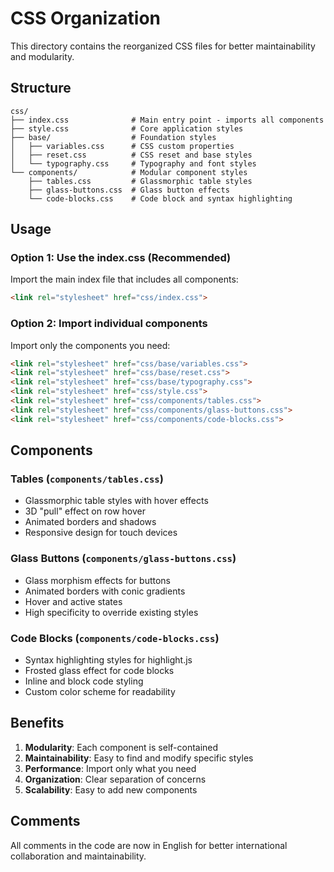 # CSS Organization

This directory contains the reorganized CSS files for better maintainability and modularity.

## Structure

```
css/
├── index.css              # Main entry point - imports all components
├── style.css              # Core application styles
├── base/                  # Foundation styles
│   ├── variables.css      # CSS custom properties
│   ├── reset.css          # CSS reset and base styles
│   └── typography.css     # Typography and font styles
└── components/            # Modular component styles
    ├── tables.css         # Glassmorphic table styles
    ├── glass-buttons.css  # Glass button effects
    └── code-blocks.css    # Code block and syntax highlighting
```

## Usage

### Option 1: Use the index.css (Recommended)
Import the main index file that includes all components:
```html
<link rel="stylesheet" href="css/index.css">
```

### Option 2: Import individual components
Import only the components you need:
```html
<link rel="stylesheet" href="css/base/variables.css">
<link rel="stylesheet" href="css/base/reset.css">
<link rel="stylesheet" href="css/base/typography.css">
<link rel="stylesheet" href="css/style.css">
<link rel="stylesheet" href="css/components/tables.css">
<link rel="stylesheet" href="css/components/glass-buttons.css">
<link rel="stylesheet" href="css/components/code-blocks.css">
```

## Components

### Tables (`components/tables.css`)
- Glassmorphic table styles with hover effects
- 3D "pull" effect on row hover
- Animated borders and shadows
- Responsive design for touch devices

### Glass Buttons (`components/glass-buttons.css`)
- Glass morphism effects for buttons
- Animated borders with conic gradients
- Hover and active states
- High specificity to override existing styles

### Code Blocks (`components/code-blocks.css`)
- Syntax highlighting styles for highlight.js
- Frosted glass effect for code blocks
- Inline and block code styling
- Custom color scheme for readability

## Benefits

1. **Modularity**: Each component is self-contained
2. **Maintainability**: Easy to find and modify specific styles
3. **Performance**: Import only what you need
4. **Organization**: Clear separation of concerns
5. **Scalability**: Easy to add new components

## Comments

All comments in the code are now in English for better international collaboration and maintainability.
